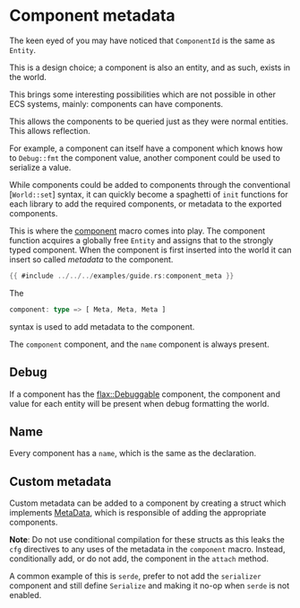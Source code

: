 # Component metadata

The keen eyed of you may have noticed that `ComponentId` is the same as
`Entity`.

This is a design choice; a component is also an entity, and as such, exists in
the world.

This brings some interesting possibilities which are not possible in other ECS
systems, mainly: components can have components.

This allows the components to be queried just as they were normal entities. This
allows reflection.

For example, a component can itself have a component which knows how to
`Debug::fmt` the component value, another component could be used to serialize a
value.

While components could be added to components through the conventional
[`World::set`] syntax, it can quickly become a spaghetti of `init` functions for
each library to add the required components, or metadata to the exported
components.

This is where the [component](https://docs.rs/flax/latest/flax/macro.component.html) macro comes into play. The component function acquires a globally free `Entity` and assigns that to the strongly typed component.
When the component is first inserted into the world it can insert so called *metadata* to the component.


```rust
{{ #include ../../../examples/guide.rs:component_meta }}
```

The
```rust
component: type => [ Meta, Meta, Meta ]
```
syntax is used to add metadata to the component.

The `component` component, and the `name` component is always present.

## Debug

If a component has the
[flax::Debuggable](https://docs.rs/flax/latest/flax/struct.Debug.html) component, the
component and value for each entity will be present when debug formatting the
world.

## Name

Every component has a `name`, which is the same as the declaration.

## Custom metadata

Custom metadata can be added to a component by creating a struct which
implements [MetaData](https://docs.rs/flax/latest/flax/trait.MetaData.html),
which is responsible of adding the appropriate components.

**Note**: Do not use conditional compilation for these structs as this leaks the
`cfg` directives to any uses of the metadata in the `component` macro. Instead,
conditionally add, or do not add, the component in the `attach` method.

A common example of this is `serde`, prefer to not add the `serializer`
component and still define `Serialize` and making it no-op when `serde` is not
enabled.

